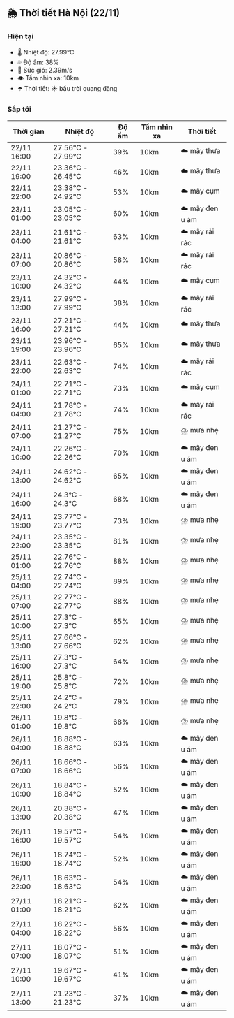 ## 🌦️ Thời tiết Hà Nội (22/11)

### Hiện tại

- 🌡️ Nhiệt độ: 27.99℃
- 💦 Độ ẩm: 38%
- 💨 Sức gió: 2.39m/s
- 👁️ Tầm nhìn xa: 10km
- ☂️ Thời tiết: ☀️ bầu trời quang đãng

### Sắp tới

| Thời gian | Nhiệt độ | Độ ẩm | Tầm nhìn xa | Thời tiết |
| --- | --- | --- | --- | --- |
| 22/11 16:00 | 27.56℃ - 27.99℃ | 39% | 10km | ☁️ mây thưa |
| 22/11 19:00 | 23.36℃ - 26.45℃ | 46% | 10km | ☁️ mây thưa |
| 22/11 22:00 | 23.38℃ - 24.92℃ | 53% | 10km | ☁️ mây cụm |
| 23/11 01:00 | 23.05℃ - 23.05℃ | 60% | 10km | ☁️ mây đen u ám |
| 23/11 04:00 | 21.61℃ - 21.61℃ | 63% | 10km | ☁️ mây rải rác |
| 23/11 07:00 | 20.86℃ - 20.86℃ | 58% | 10km | ☁️ mây rải rác |
| 23/11 10:00 | 24.32℃ - 24.32℃ | 44% | 10km | ☁️ mây cụm |
| 23/11 13:00 | 27.99℃ - 27.99℃ | 38% | 10km | ☁️ mây rải rác |
| 23/11 16:00 | 27.21℃ - 27.21℃ | 44% | 10km | ☁️ mây thưa |
| 23/11 19:00 | 23.96℃ - 23.96℃ | 65% | 10km | ☁️ mây thưa |
| 23/11 22:00 | 22.63℃ - 22.63℃ | 74% | 10km | ☁️ mây rải rác |
| 24/11 01:00 | 22.71℃ - 22.71℃ | 73% | 10km | ☁️ mây cụm |
| 24/11 04:00 | 21.78℃ - 21.78℃ | 74% | 10km | ☁️ mây rải rác |
| 24/11 07:00 | 21.27℃ - 21.27℃ | 75% | 10km | ⛈️ mưa nhẹ |
| 24/11 10:00 | 22.26℃ - 22.26℃ | 70% | 10km | ☁️ mây đen u ám |
| 24/11 13:00 | 24.62℃ - 24.62℃ | 65% | 10km | ☁️ mây đen u ám |
| 24/11 16:00 | 24.3℃ - 24.3℃ | 68% | 10km | ☁️ mây đen u ám |
| 24/11 19:00 | 23.77℃ - 23.77℃ | 73% | 10km | ⛈️ mưa nhẹ |
| 24/11 22:00 | 23.35℃ - 23.35℃ | 81% | 10km | ⛈️ mưa nhẹ |
| 25/11 01:00 | 22.76℃ - 22.76℃ | 88% | 10km | ⛈️ mưa nhẹ |
| 25/11 04:00 | 22.74℃ - 22.74℃ | 89% | 10km | ⛈️ mưa nhẹ |
| 25/11 07:00 | 22.77℃ - 22.77℃ | 88% | 10km | ⛈️ mưa nhẹ |
| 25/11 10:00 | 27.3℃ - 27.3℃ | 65% | 10km | ⛈️ mưa nhẹ |
| 25/11 13:00 | 27.66℃ - 27.66℃ | 62% | 10km | ⛈️ mưa nhẹ |
| 25/11 16:00 | 27.3℃ - 27.3℃ | 64% | 10km | ⛈️ mưa nhẹ |
| 25/11 19:00 | 25.8℃ - 25.8℃ | 72% | 10km | ⛈️ mưa nhẹ |
| 25/11 22:00 | 24.2℃ - 24.2℃ | 79% | 10km | ⛈️ mưa nhẹ |
| 26/11 01:00 | 19.8℃ - 19.8℃ | 68% | 10km | ⛈️ mưa nhẹ |
| 26/11 04:00 | 18.88℃ - 18.88℃ | 63% | 10km | ☁️ mây đen u ám |
| 26/11 07:00 | 18.66℃ - 18.66℃ | 56% | 10km | ☁️ mây đen u ám |
| 26/11 10:00 | 18.84℃ - 18.84℃ | 52% | 10km | ☁️ mây đen u ám |
| 26/11 13:00 | 20.38℃ - 20.38℃ | 47% | 10km | ☁️ mây đen u ám |
| 26/11 16:00 | 19.57℃ - 19.57℃ | 54% | 10km | ☁️ mây đen u ám |
| 26/11 19:00 | 18.74℃ - 18.74℃ | 52% | 10km | ☁️ mây đen u ám |
| 26/11 22:00 | 18.63℃ - 18.63℃ | 54% | 10km | ☁️ mây đen u ám |
| 27/11 01:00 | 18.21℃ - 18.21℃ | 62% | 10km | ☁️ mây đen u ám |
| 27/11 04:00 | 18.22℃ - 18.22℃ | 56% | 10km | ☁️ mây đen u ám |
| 27/11 07:00 | 18.07℃ - 18.07℃ | 51% | 10km | ☁️ mây đen u ám |
| 27/11 10:00 | 19.67℃ - 19.67℃ | 41% | 10km | ☁️ mây đen u ám |
| 27/11 13:00 | 21.23℃ - 21.23℃ | 37% | 10km | ☁️ mây đen u ám |
